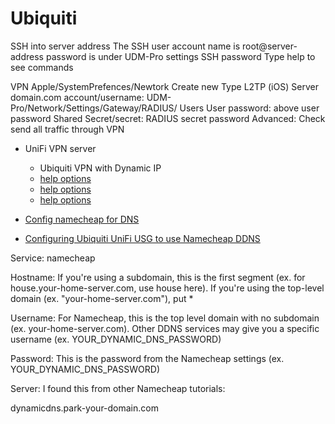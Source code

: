 # Ubiquiti

SSH into server address
  The SSH user account name is root@server-address
  password is under UDM-Pro settings SSH password
  Type help to see commands

VPN Apple/SystemPrefences/Newtork
  Create new
    Type L2TP (iOS)
    Server domain.com
    account/username: UDM-Pro/Network/Settings/Gateway/RADIUS/ Users
    User password: above user password
    Shared Secret/secret: RADIUS secret password
    Advanced: Check send all traffic through VPN

- UniFi VPN server
  - Ubiquiti VPN with Dynamic IP
  - [help options](https://jkindon.com/2020/04/14/azure-and-ubiquiti-vpn-with-dynamic-ip-address/)
  - [help options](https://help.ui.com/hc/en-us/articles/360015268353-UniFi-USG-UDM-Configuring-RADIUS-Server)
  - [help options](https://help.ui.com/hc/en-us/articles/115005445768-UniFi-USG-UDM-Configuring-L2TP-Remote-Access-VPN)

- [Config namecheap for DNS](https://www.namecheap.com/support/knowledgebase/article.aspx/43/11/how-do-i-set-up-a-host-for-dynamic-dns)

- [Configuring Ubiquiti UniFi USG to use Namecheap DDNS](https://daltonf.com/configuring-ubiquiti-unifi-usg-for-namecheap-ddns/)

Service: namecheap

Hostname: If you're using a subdomain, this is the first segment (ex. for house.your-home-server.com, use house here). If you're using the top-level domain (ex. "your-home-server.com"), put *

Username: For Namecheap, this is the top level domain with no subdomain (ex. your-home-server.com). Other DDNS services may give you a specific username (ex. YOUR_DYNAMIC_DNS_PASSWORD)

Password: This is the password from the Namecheap settings (ex. YOUR_DYNAMIC_DNS_PASSWORD)

Server: I found this from other Namecheap tutorials:

dynamicdns.park-your-domain.com
